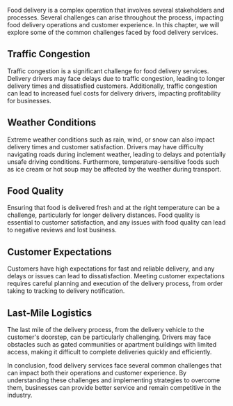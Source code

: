 
Food delivery is a complex operation that involves several stakeholders and processes. Several challenges can arise throughout the process, impacting food delivery operations and customer experience. In this chapter, we will explore some of the common challenges faced by food delivery services.

Traffic Congestion
------------------

Traffic congestion is a significant challenge for food delivery services. Delivery drivers may face delays due to traffic congestion, leading to longer delivery times and dissatisfied customers. Additionally, traffic congestion can lead to increased fuel costs for delivery drivers, impacting profitability for businesses.

Weather Conditions
------------------

Extreme weather conditions such as rain, wind, or snow can also impact delivery times and customer satisfaction. Drivers may have difficulty navigating roads during inclement weather, leading to delays and potentially unsafe driving conditions. Furthermore, temperature-sensitive foods such as ice cream or hot soup may be affected by the weather during transport.

Food Quality
------------

Ensuring that food is delivered fresh and at the right temperature can be a challenge, particularly for longer delivery distances. Food quality is essential to customer satisfaction, and any issues with food quality can lead to negative reviews and lost business.

Customer Expectations
---------------------

Customers have high expectations for fast and reliable delivery, and any delays or issues can lead to dissatisfaction. Meeting customer expectations requires careful planning and execution of the delivery process, from order taking to tracking to delivery notification.

Last-Mile Logistics
-------------------

The last mile of the delivery process, from the delivery vehicle to the customer's doorstep, can be particularly challenging. Drivers may face obstacles such as gated communities or apartment buildings with limited access, making it difficult to complete deliveries quickly and efficiently.

In conclusion, food delivery services face several common challenges that can impact both their operations and customer experience. By understanding these challenges and implementing strategies to overcome them, businesses can provide better service and remain competitive in the industry.
